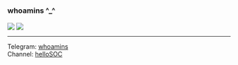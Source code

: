 ### whoamins ^_^
  
<a>
  <img align="center" src="https://github-readme-stats.vercel.app/api?username=whoamins&show_icons=true&theme=buefy&line_height=33" />
</a>
<a>
  <img align="center" src="https://github-readme-stats.vercel.app/api/top-langs/?username=whoamins&langs_count=4&line_height=35"
</a>
<hr />
  
Telegram: [whoamins](https://t.me/whoamins)
  <br />
Channel:  [helloSOC](https://t.me/helloSOC)
  
